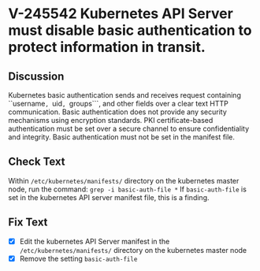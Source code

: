 # V-245542 Kubernetes API Server must disable basic authentication to protect information in transit.
## Discussion
Kubernetes basic authentication sends and receives request containing ``username```, ```uid```, ```groups```, and other fields over a clear text HTTP communication. Basic authentication does not provide any security mechanisms using encryption standards. PKI certificate-based authentication must be set over a secure channel to ensure confidentiality and integrity. Basic authentication must not be set in the manifest file.
## Check Text
Within ```/etc/kubernetes/manifests/``` directory on the kubernetes master node, run the command:
```grep -i basic-auth-file *```
If ```basic-auth-file``` is set in the kubernetes API server manifest file, this is a finding. 
## Fix Text
- [x] Edit the kubernetes API Server manifest in the ```/etc/kubernetes/manifests/``` directory on the kubernetes master node
- [x] Remove the setting ```basic-auth-file```
